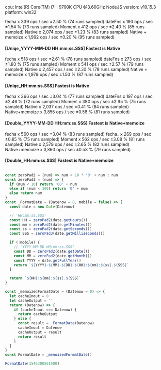 cpu: Intel(R) Core(TM) i7 - 9700K CPU @3.60GHz
NodeJS version: v10.15.3
platform: win32

fecha x 339 ops / sec ±2.50 % (74 runs sampled)
dateFns x 190 ops / sec ±1.54 % (73 runs sampled)
Moment x 412 ops / sec ±2.40 % (85 runs sampled)
Native x 2,074 ops / sec ±1.23 % (83 runs sampled)
Native + memoize x 1,962 ops / sec ±0.20 % (95 runs sampled)

#### [Uniqe_YYYY-MM-DD HH:mm:ss.SSS] **Fastest is Native**

fecha x 518 ops / sec ±2.61 % (78 runs sampled)
dateFns x 273 ops / sec ±1.80 % (75 runs sampled)
Moment x 541 ops / sec ±2.57 % (79 runs sampled)
Native x 2,457 ops / sec ±2.30 % (78 runs sampled)
Native + memoize x 1,979 ops / sec ±1.50 % (87 runs sampled)

#### [Uniqe_HH:mm:ss.SSS] Fastest is **Native**

fecha x 366 ops / sec ±3.04 % (77 runs sampled)
dateFns x 197 ops / sec ±2.46 % (72 runs sampled)
Moment x 380 ops / sec ±2.95 % (75 runs sampled)
Native x 2,037 ops / sec ±0.41 % (84 runs sampled)
Native+memoize x 3,855 ops / sec ±0.58 % (81 runs sampled)

#### [Double_YYYY-MM-DD HH:mm:ss.SSS] Fastest is **Native+memoize**

fecha x 560 ops / sec ±3.04 % (83 runs sampled)
fecha_ x 269 ops / sec ±0.85 % (75 runs sampled)
Moment x 562 ops / sec ±3.08 % (81 runs sampled)
Native x 2,579 ops / sec ±2.65 % (82 runs sampled)
Native+memoize x 3,860 ops / sec ±0.53 % (79 runs sampled)

#### [Double_HH:mm:ss.SSS] Fastest is **Native+memoize**

```javascript

const zeroPad2 = (num) => num < 10 ? '0' + num : num
const zeroPad3 = (num) => {
  if (num < 10) return '00' + num
  else if (num < 100) return '0' + num
  else return num
}
const _FormatDate = (Datenow = 0, mobile = false) => {
  const date = new Date(Datenow)

  // 'HH:mm:ss.SSS'
  const HH = zeroPad2(date.getHours())
  const mm = zeroPad2(date.getMinutes())
  const ss = zeroPad2(date.getSeconds())
  const SSS = zeroPad3(date.getMilliseconds())

  if (!mobile) {
    // 'YYYY-MM-DD HH:mm:ss.SSS'
    const DD = zeroPad2(date.getDate())
    const MM = zeroPad2(date.getMonth())
    const YYYY = date.getFullYear()
    return `${YYYY}-${MM}-${DD} ${HH}:${mm}:${ss}.${SSS}`
  }

  return `${HH}:${mm}:${ss}.${SSS}`
}

const _memoizedFormatDate = (Datenow = 0) => {
  let cacheInout = 0
  let cacheOutput = ''
  return (Datenow) => {
    if (cacheInout === Datenow) {
      return cacheOutput
    } else {
      const result = _FormatDate(Datenow)
      cacheInout = Datenow
      cacheOutput = result
      return result
    }
  }
}
const FormatDate = _memoizedFormatDate()

FormatDate(1546300861000)
```